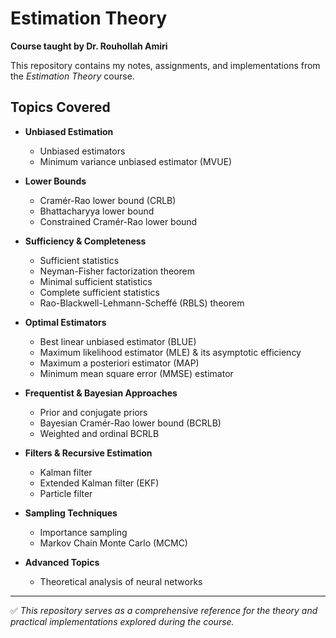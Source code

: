 # Estimation Theory
**Course taught by Dr. Rouhollah Amiri**

This repository contains my notes, assignments, and implementations from the *Estimation Theory* course.

## Topics Covered

- **Unbiased Estimation**
  - Unbiased estimators
  - Minimum variance unbiased estimator (MVUE)

- **Lower Bounds**
  - Cramér-Rao lower bound (CRLB)
  - Bhattacharyya lower bound
  - Constrained Cramér-Rao lower bound

- **Sufficiency & Completeness**
  - Sufficient statistics
  - Neyman-Fisher factorization theorem
  - Minimal sufficient statistics
  - Complete sufficient statistics
  - Rao-Blackwell-Lehmann-Scheffé (RBLS) theorem

- **Optimal Estimators**
  - Best linear unbiased estimator (BLUE)
  - Maximum likelihood estimator (MLE) & its asymptotic efficiency
  - Maximum a posteriori estimator (MAP)
  - Minimum mean square error (MMSE) estimator

- **Frequentist & Bayesian Approaches**
  - Prior and conjugate priors
  - Bayesian Cramér-Rao lower bound (BCRLB)
  - Weighted and ordinal BCRLB

- **Filters & Recursive Estimation**
  - Kalman filter
  - Extended Kalman filter (EKF)
  - Particle filter

- **Sampling Techniques**
  - Importance sampling
  - Markov Chain Monte Carlo (MCMC)

- **Advanced Topics**
  - Theoretical analysis of neural networks

---

✅ *This repository serves as a comprehensive reference for the theory and practical implementations explored during the course.*
